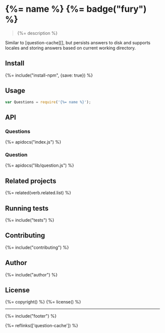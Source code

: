 # {%= name %} {%= badge("fury") %}

> {%= description %}

Similar to [question-cache][], but persists answers to disk and supports locales and storing answers based on current working directory.

<!-- toc -->

## Install
{%= include("install-npm", {save: true}) %}

## Usage

```js
var Questions = require('{%= name %}');
```

## API
### Questions
{%= apidocs("index.js") %}

### Question
{%= apidocs("lib/question.js") %}

## Related projects
{%= related(verb.related.list) %}  

## Running tests
{%= include("tests") %}

## Contributing
{%= include("contributing") %}

## Author
{%= include("author") %}

## License
{%= copyright() %}
{%= license() %}

***

{%= include("footer") %}

{%= reflinks(['question-cache']) %}